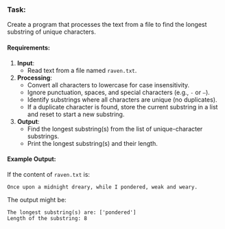 ### Task:  

Create a program that processes the text from a file to find the longest substring of unique characters.  

#### Requirements:  
1. **Input**:  
   - Read text from a file named `raven.txt`.  
2. **Processing**:  
   - Convert all characters to lowercase for case insensitivity.  
   - Ignore punctuation, spaces, and special characters (e.g., `-` or `—`).  
   - Identify substrings where all characters are unique (no duplicates).  
   - If a duplicate character is found, store the current substring in a list and reset to start a new substring.  
3. **Output**:  
   - Find the longest substring(s) from the list of unique-character substrings.  
   - Print the longest substring(s) and their length.  

#### Example Output:  
If the content of `raven.txt` is:  
```
Once upon a midnight dreary, while I pondered, weak and weary.
```

The output might be:  
```
The longest substring(s) are: ['pondered']  
Length of the substring: 8  
```  
